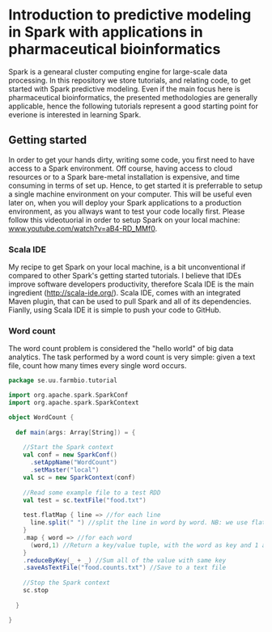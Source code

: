 # Introduction to predictive modeling in Spark with applications in pharmaceutical bioinformatics
Spark is a genearal cluster computing engine for large-scale data processing. In this repository we store tutorials, and relating code, to get started with Spark predictive modeling. Even if the main focus here is pharmaceutical bioinformatics, the presented methodologies
are generally applicable, hence the following tutorials represent a good starting point for everione is interested in 
learning Spark.

## Getting started
In order to get your hands dirty, writing some code, you first need to have access to a Spark environment. Off course, having access to
cloud resources or to a Spark bare-metal installation is expensive, and time consuming in terms of set up. Hence, to get started it is
preferrable to setup a single machine environment on your computer. This will be useful even later on, when you will deploy your
Spark applications to a production environment, as you allways want to test your code locally first. Please follow this 
videotuorial in order to setup Spark on your local machine: www.youtube.com/watch?v=aB4-RD_MMf0. 

### Scala IDE
My recipe to get Spark on your local machine, is a bit unconventional if compared to other Spark's getting started tutorials. I believe that IDEs improve software developers productivity, therefore Scala IDE is the main ingredient (http://scala-ide.org/). Scala IDE, comes with an integrated Maven plugin, that can be used to pull Spark and all of its dependencies. Fianlly, using Scala IDE it is simple to
push your code to GitHub. 

### Word count
The word count problem is considered the "hello world" of big data analytics. The task performed by a word count is very simple:
given a text file, count how many times every single word occurs. 

```scala
package se.uu.farmbio.tutorial

import org.apache.spark.SparkConf
import org.apache.spark.SparkContext

object WordCount {
  
  def main(args: Array[String]) = {
    
    //Start the Spark context
    val conf = new SparkConf()
      .setAppName("WordCount")
      .setMaster("local")
    val sc = new SparkContext(conf)
    
    //Read some example file to a test RDD
    val test = sc.textFile("food.txt")
    
    test.flatMap { line => //for each line
      line.split(" ") //split the line in word by word. NB: we use flatMap, because we return a list
    }
    .map { word => //for each word
      (word,1) //Return a key/value tuple, with the word as key and 1 as value
    }
    .reduceByKey(_ + _) //Sum all of the value with same key
    .saveAsTextFile("food.counts.txt") //Save to a text file
    
    //Stop the Spark context
    sc.stop
    
  }

}
```

